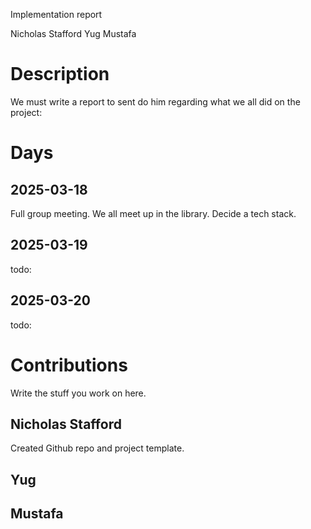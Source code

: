 Implementation report

Nicholas Stafford
Yug
Mustafa

# Description

We must write a report to sent do him regarding what we all did on the project:

# Days

## 2025-03-18

Full group meeting. We all meet up in the library. Decide a tech stack.

## 2025-03-19

todo:

## 2025-03-20

todo:

# Contributions

Write the stuff you work on here.

## Nicholas Stafford

Created Github repo and project template.

## Yug

## Mustafa
